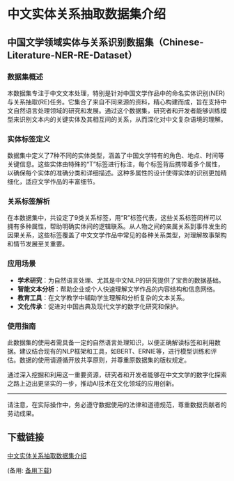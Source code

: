 # 中文实体关系抽取数据集介绍

## 中国文学领域实体与关系识别数据集（Chinese-Literature-NER-RE-Dataset）

### 数据集概述

本数据集专注于中文文本处理，特别是针对中国文学作品中的命名实体识别(NER)与关系抽取(RE)任务。它集合了来自不同来源的资料，精心构建而成，旨在支持中文自然语言处理领域的研究和发展。通过这个数据集，研究者和开发者能够训练模型来识别文本内的关键实体及其相互间的关系，从而深化对中文复杂语境的理解。

### 实体标签定义

数据集中定义了7种不同的实体类型，涵盖了中国文学特有的角色、地点、时间等关键信息。这些实体由特殊的“T”标签进行标注，每个标签背后携带着多个属性，以确保每个实体的准确分类和详细描述。这种多属性的设计使得实体的识别更加精细化，适应文学作品的丰富细节。

### 关系标签解析

在本数据集中，共设定了9类关系标签，用“R”标签代表，这些关系标签同样可以拥有多种属性，帮助明确实体间的逻辑联系。从人物之间的亲属关系到事件发生的因果关系，这些标签覆盖了中文文学作品中常见的各种关系类型，对理解故事架构和情节发展至关重要。

### 应用场景

- **学术研究**：为自然语言处理、尤其是中文NLP的研究提供了宝贵的数据基础。
- **智能文本分析**：帮助企业或个人快速理解文学作品的内容结构和信息网络。
- **教育工具**：在文学教学中辅助学生理解和分析复杂的文本关系。
- **文化传承**：促进对中国古典及现代文学的数字化研究和保护。

### 使用指南

此数据集的使用者需具备一定的自然语言处理知识，以便正确解读标签和利用数据。建议结合现有的NLP框架和工具，如BERT、ERNIE等，进行模型训练和评估。数据的使用请遵循开放共享原则，并尊重原数据集的版权规定。

通过深入挖掘和利用这一重要资源，研究者和开发者能够在中文文学的数字化探索之路上迈出更坚实的一步，推动AI技术在文化领域的应用创新。

---

请注意，在实际操作中，务必遵守数据使用的法律和道德规范，尊重数据贡献者的劳动成果。

## 下载链接
[中文实体关系抽取数据集介绍](https://pan.quark.cn/s/f8b8a89966c3) 

(备用: [备用下载](https://pan.baidu.com/s/181LW6uTs49JGl3T04oISwg?pwd=1234))
